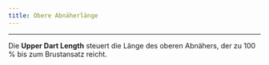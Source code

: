 ```yaml
---
title: Obere Abnäherlänge
---
```


***

Die **Upper Dart Length** steuert die Länge des oberen Abnähers, der zu 100 % bis zum Brustansatz reicht.
